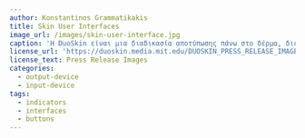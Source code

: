 ```yaml
---
author: Konstantinos Grammatikakis
title: Skin User Interfaces 
image_url: /images/skin-user-interface.jpg
caption: 'H DuoSkin είναι μια διαδικασία αποτύπωσης πάνω στο δέρμα, διεπαφών χρήστη για τον έλεγχο άλλων συσκευών. Υπάρχουν 3 τύποι διεπαφών. Η 1 είναι διεπαφή εισόδου αφής με χωρητική ενεργοποίηση. Η 2 είναι διεπαφή εξόδου. Η 3 είναι μια κεραία που χρησιμοποιείται για επικοινωνία NFC.'
license_url: 'https://duoskin.media.mit.edu/DUOSKIN_PRESS_RELEASE_IMAGES.zip'
license_text: Press Release Images
categories:
  - output-device
  - input-device
tags:
  - indicators
  - interfaces
  - buttons
---
```

